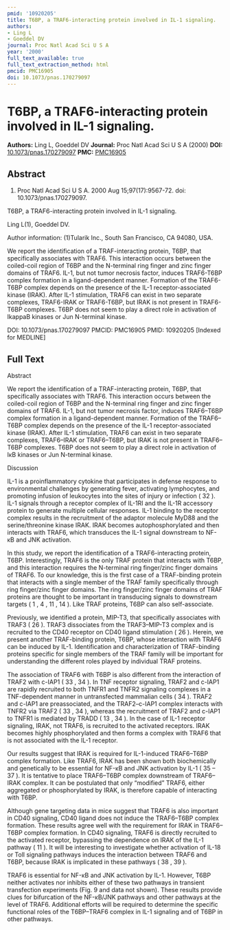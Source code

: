 ```yaml
---
pmid: '10920205'
title: T6BP, a TRAF6-interacting protein involved in IL-1 signaling.
authors:
- Ling L
- Goeddel DV
journal: Proc Natl Acad Sci U S A
year: '2000'
full_text_available: true
full_text_extraction_method: html
pmcid: PMC16905
doi: 10.1073/pnas.170279097
---
```


# T6BP, a TRAF6-interacting protein involved in IL-1 signaling.
**Authors:** Ling L, Goeddel DV
**Journal:** Proc Natl Acad Sci U S A (2000)
**DOI:** [10.1073/pnas.170279097](https://doi.org/10.1073/pnas.170279097)
**PMC:** [PMC16905](https://www.ncbi.nlm.nih.gov/pmc/articles/PMC16905/)

## Abstract

1. Proc Natl Acad Sci U S A. 2000 Aug 15;97(17):9567-72. doi: 
10.1073/pnas.170279097.

T6BP, a TRAF6-interacting protein involved in IL-1 signaling.

Ling L(1), Goeddel DV.

Author information:
(1)Tularik Inc., South San Francisco, CA 94080, USA.

We report the identification of a TRAF-interacting protein, T6BP, that 
specifically associates with TRAF6. This interaction occurs between the 
coiled-coil region of T6BP and the N-terminal ring finger and zinc finger 
domains of TRAF6. IL-1, but not tumor necrosis factor, induces TRAF6-T6BP 
complex formation in a ligand-dependent manner. Formation of the TRAF6-T6BP 
complex depends on the presence of the IL-1 receptor-associated kinase (IRAK). 
After IL-1 stimulation, TRAF6 can exist in two separate complexes, TRAF6-IRAK or 
TRAF6-T6BP, but IRAK is not present in TRAF6-T6BP complexes. T6BP does not seem 
to play a direct role in activation of IkappaB kinases or Jun N-terminal kinase.

DOI: 10.1073/pnas.170279097
PMCID: PMC16905
PMID: 10920205 [Indexed for MEDLINE]

## Full Text

Abstract

We report the identification of a TRAF-interacting protein, T6BP, that specifically associates with TRAF6. This interaction occurs between the coiled-coil region of T6BP and the N-terminal ring finger and zinc finger domains of TRAF6. IL-1, but not tumor necrosis factor, induces TRAF6–T6BP complex formation in a ligand-dependent manner. Formation of the TRAF6–T6BP complex depends on the presence of the IL-1 receptor-associated kinase (IRAK). After IL-1 stimulation, TRAF6 can exist in two separate complexes, TRAF6–IRAK or TRAF6–T6BP, but IRAK is not present in TRAF6–T6BP complexes. T6BP does not seem to play a direct role in activation of IκB kinases or Jun N-terminal kinase.

Discussion

IL-1 is a proinflammatory cytokine that participates in defense response to environmental challenges by generating fever, activating lymphocytes, and promoting infusion of leukocytes into the sites of injury or infection ( 32 ). IL-1 signals through a receptor complex of IL-1RI and the IL-1R accessory protein to generate multiple cellular responses. IL-1 binding to the receptor complex results in the recruitment of the adaptor molecule MyD88 and the serine/threonine kinase IRAK. IRAK becomes autophosphorylated and then interacts with TRAF6, which transduces the IL-1 signal downstream to NF-κB and JNK activation.

In this study, we report the identification of a TRAF6-interacting protein, T6BP. Interestingly, TRAF6 is the only TRAF protein that interacts with T6BP, and this interaction requires the N-terminal ring finger/zinc finger domains of TRAF6. To our knowledge, this is the first case of a TRAF-binding protein that interacts with a single member of the TRAF family specifically through ring finger/zinc finger domains. The ring finger/zinc finger domains of TRAF proteins are thought to be important in transducing signals to downstream targets ( 1 , 4 , 11 , 14 ). Like TRAF proteins, T6BP can also self-associate.

Previously, we identified a protein, MIP-T3, that specifically associates with TRAF3 ( 26 ). TRAF3 dissociates from the TRAF3–MIP-T3 complex and is recruited to the CD40 receptor on CD40 ligand stimulation ( 26 ). Herein, we present another TRAF-binding protein, T6BP, whose interaction with TRAF6 can be induced by IL-1. Identification and characterization of TRAF-binding proteins specific for single members of the TRAF family will be important for understanding the different roles played by individual TRAF proteins.

The association of TRAF6 with T6BP is also different from the interaction of TRAF2 with c-IAP1 ( 33 , 34 ). In TNF receptor signaling, TRAF2 and c-IAP1 are rapidly recruited to both TNFR1 and TNFR2 signaling complexes in a TNF-dependent manner in untransfected mammalian cells ( 34 ). TRAF2 and c-IAP1 are preassociated, and the TRAF2–c-IAP1 complex interacts with TNFR2 via TRAF2 ( 33 , 34 ), whereas the recruitment of TRAF2 and c-IAP1 to TNFR1 is mediated by TRADD ( 13 , 34 ). In the case of IL-1 receptor signaling, IRAK, not TRAF6, is recruited to the activated receptors. IRAK becomes highly phosphorylated and then forms a complex with TRAF6 that is not associated with the IL-1 receptor.

Our results suggest that IRAK is required for IL-1-induced TRAF6–T6BP complex formation. Like TRAF6, IRAK has been shown both biochemically and genetically to be essential for NF-κB and JNK activation by IL-1 ( 35 – 37 ). It is tentative to place TRAF6–T6BP complex downstream of TRAF6–IRAK complex. It can be postulated that only “modified” TRAF6, either aggregated or phosphorylated by IRAK, is therefore capable of interacting with T6BP.

Although gene targeting data in mice suggest that TRAF6 is also important in CD40 signaling, CD40 ligand does not induce the TRAF6–T6BP complex formation. These results agree well with the requirement for IRAK in TRAF6–T6BP complex formation. In CD40 signaling, TRAF6 is directly recruited to the activated receptor, bypassing the dependence on IRAK of the IL-1 pathway ( 11 ). It will be interesting to investigate whether activation of IL-18 or Toll signaling pathways induces the interaction between TRAF6 and T6BP, because IRAK is implicated in these pathways ( 38 , 39 ).

TRAF6 is essential for NF-κB and JNK activation by IL-1. However, T6BP neither activates nor inhibits either of these two pathways in transient transfection experiments (Fig. 9 and data not shown). These results provide clues for bifurcation of the NF-κB/JNK pathways and other pathways at the level of TRAF6. Additional efforts will be required to determine the specific functional roles of the T6BP–TRAF6 complex in IL-1 signaling and of T6BP in other pathways.
